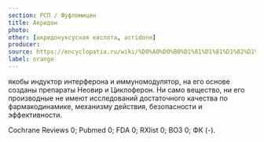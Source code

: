```yaml
---
section: РСП / Фуфломицин
title: Акридон
photo:
other: [акридонуксусная кислота, acridone]
producer:
source: https://encyclopatia.ru/wiki/%D0%A0%D0%B0%D1%81%D1%81%D1%82%D1%80%D0%B5%D0%BB%D1%8C%D0%BD%D1%8B%D0%B9_%D1%81%D0%BF%D0%B8%D1%81%D0%BE%D0%BA_%D0%BF%D1%80%D0%B5%D0%BF%D0%B0%D1%80%D0%B0%D1%82%D0%BE%D0%B2
label: orange
---
```


якобы индуктор интерферона и иммуномодулятор, на его основе созданы препараты Неовир и Циклоферон. Ни само вещество, ни его производные не имеют исследований достаточного качества по фармакодинамике, механизму действия, безопасности и эффективности.

Cochrane Reviews 0; Pubmed 0; FDA 0; RXlist 0; ВОЗ 0; ФК (-).
